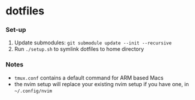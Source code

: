 # dotfiles

### Set-up

1. Update submodules: `git submodule update --init --recursive`
2. Run `./setup.sh` to symlink dotfiles to home directory

### Notes

- `tmux.conf` contains a default command for ARM based Macs
- the nvim setup will replace your existing nvim setup if you have one, in `~/.config/nvim`
